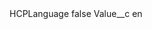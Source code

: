 <?xml version="1.0" encoding="UTF-8"?>
<CustomMetadata xmlns="http://soap.sforce.com/2006/04/metadata" xmlns:xsi="http://www.w3.org/2001/XMLSchema-instance" xmlns:xsd="http://www.w3.org/2001/XMLSchema">
    <label>HCPLanguage</label>
    <protected>false</protected>
    <values>
        <field>Value__c</field>
        <value xsi:type="xsd:string">en</value>
    </values>
</CustomMetadata>
